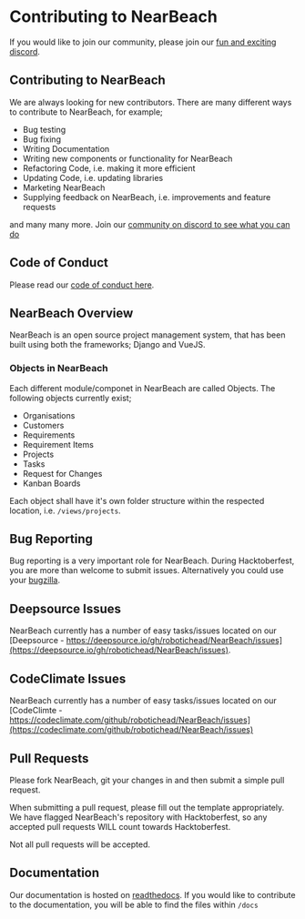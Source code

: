 # Contributing to NearBeach 

<!---
##  Hacktoberfest 2021

Welcome to NearBeach, we are super glad you are here. In the following month of Hacktoberfest we are hoping to achieve the following goals/milestones.

- Update our VueJS library to VueJS 3+
- Update our Webpacker from version 4 to version 5
- Increase our code coverage for both Django and VueJS
- Increase our E2E testing with Cypress.io
- Bug test whole application
- Fix bugs listed in both the Issues and our [bugzilla repository](https://bugzilla.nearbeach.org)
- Improve user documentation
- Start working on Docker installation process

This seems a lot to cover within such a short time frame, but we are hoping you are willing to help us. We greatly appreciate all the help we can get no matter how small the contribution.
--->
If you would like to join our community, please join our [fun and exciting discord](https://discord.gg/64uhRztS6n).


## Contributing to NearBeach

We are always looking for new contributors. There are many different ways to contribute to NearBeach, for example;

- Bug testing
- Bug fixing
- Writing Documentation
- Writing new components or functionality for NearBeach
- Refactoring Code, i.e. making it more efficient
- Updating Code, i.e. updating libraries
- Marketing NearBeach
- Supplying feedback on NearBeach, i.e. improvements and feature requests

and many many more. Join our [community on discord to see what you can do](https://discord.gg/64uhRztS6n)


## Code of Conduct

Please read our [code of conduct here](https://github.com/robotichead/NearBeach/blob/main/CODE_OF_CONDUCT.md).


## NearBeach Overview

NearBeach is an open source project management system, that has been built using both the frameworks; Django and VueJS.

### Objects in NearBeach

Each different module/componet in NearBeach are called Objects. The following objects currently exist;

- Organisations
- Customers
- Requirements
- Requirement Items
- Projects
- Tasks
- Request for Changes
- Kanban Boards

Each object shall have it's own folder structure within the respected location, i.e. `/views/projects`.


## Bug Reporting

Bug reporting is a very important role for NearBeach. During Hacktoberfest, you are more than welcome to submit issues. Alternatively you could use your [bugzilla](https://bugzilla.nearbeach.org).


## Deepsource Issues

NearBeach currently has a number of easy tasks/issues located on our [Deepsource - https://deepsource.io/gh/robotichead/NearBeach/issues](https://deepsource.io/gh/robotichead/NearBeach/issues).


## CodeClimate Issues

NearBeach currently has a number of easy tasks/issues located on our [CodeClimte - https://codeclimate.com/github/robotichead/NearBeach/issues](https://codeclimate.com/github/robotichead/NearBeach/issues)


## Pull Requests

Please fork NearBeach, git your changes in and then submit a simple pull request. 

When submitting a pull request, please fill out the template appropriately. We have flagged NearBeach's repository with Hacktoberfest, so any accepted pull requests WILL count towards Hacktoberfest.

Not all pull requests will be accepted.


## Documentation

Our documentation is hosted on [readthedocs](https://nearbeach.readthedocs.io). If you would like to contribute to the documentation, you will be able to find the files within `/docs`
